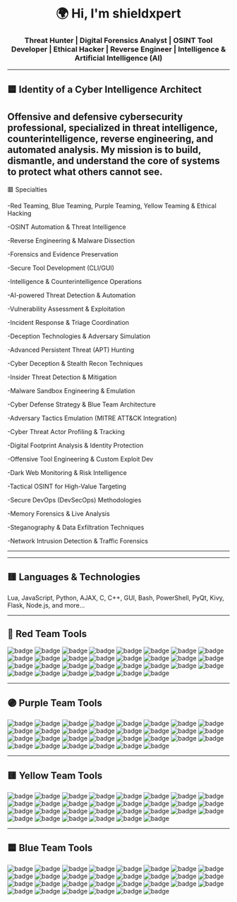 
<h1 align="center">🌍 Hi, I'm shieldxpert</h1>
<h3 align="center">Threat Hunter | Digital Forensics Analyst | OSINT Tool Developer | Ethical Hacker | Reverse Engineer | Intelligence & Artificial Intelligence (AI)</h3>

---

## 🟦 Identity of a Cyber Intelligence Architect 

Offensive and defensive cybersecurity professional, specialized in threat intelligence, counterintelligence, reverse engineering, and automated analysis. My mission is to build, dismantle, and understand the core of systems to protect what others cannot see.
---

🟥 Specialties


-Red Teaming, Blue Teaming, Purple Teaming, Yellow Teaming & Ethical Hacking

-OSINT Automation & Threat Intelligence

-Reverse Engineering & Malware Dissection

-Forensics and Evidence Preservation

-Secure Tool Development (CLI/GUI)

-Intelligence & Counterintelligence Operations

-AI-powered Threat Detection & Automation

-Vulnerability Assessment & Exploitation

-Incident Response & Triage Coordination

-Deception Technologies & Adversary Simulation

-Advanced Persistent Threat (APT) Hunting

-Cyber Deception & Stealth Recon Techniques

-Insider Threat Detection & Mitigation

-Malware Sandbox Engineering & Emulation

-Cyber Defense Strategy & Blue Team Architecture

-Adversary Tactics Emulation (MITRE ATT&CK Integration)

-Cyber Threat Actor Profiling & Tracking

-Digital Footprint Analysis & Identity Protection

-Offensive Tool Engineering & Custom Exploit Dev

-Dark Web Monitoring & Risk Intelligence

-Tactical OSINT for High-Value Targeting

-Secure DevOps (DevSecOps) Methodologies

-Memory Forensics & Live Analysis

-Steganography & Data Exfiltration Techniques

-Network Intrusion Detection & Traffic Forensics

---


---

## 🟨 Languages & Technologies


Lua, JavaScript, Python, AJAX, C, C++, GUI, Bash, PowerShell, PyQt, Kivy, Flask, Node.js, and more...

---

## 🔴 Red Team Tools

![badge](https://img.shields.io/badge/JohnTheRipper-red)
![badge](https://img.shields.io/badge/Hydra-red)
![badge](https://img.shields.io/badge/Hashcat-red)
![badge](https://img.shields.io/badge/CEWL-red)
![badge](https://img.shields.io/badge/OPHCrack-red)
![badge](https://img.shields.io/badge/THC--HYDRA-red)
![badge](https://img.shields.io/badge/MEDUSA-red)
![badge](https://img.shields.io/badge/CRUNCH-red)
![badge](https://img.shields.io/badge/CAIN--ABEL-red)
![badge](https://img.shields.io/badge/Metasploit-red)
![badge](https://img.shields.io/badge/Empire-red)
![badge](https://img.shields.io/badge/BloodHound-red)
![badge](https://img.shields.io/badge/PowerSploit-red)
![badge](https://img.shields.io/badge/Nmap-red)
![badge](https://img.shields.io/badge/SocialEngineerToolkit-red)
![badge](https://img.shields.io/badge/Responder-red)
![badge](https://img.shields.io/badge/Mimikatz-red)
![badge](https://img.shields.io/badge/Rubeus-red)
![badge](https://img.shields.io/badge/Koadic-red)
![badge](https://img.shields.io/badge/Nishang-red)
![badge](https://img.shields.io/badge/Shodan-red)
![badge](https://img.shields.io/badge/Feroxbuster-red)
![badge](https://img.shields.io/badge/SQLMap-red)
![badge](https://img.shields.io/badge/Dirb-red)
![badge](https://img.shields.io/badge/Gobuster-red)
![badge](https://img.shields.io/badge/CrackMapExec-red)
![badge](https://img.shields.io/badge/XSSer-red)
![badge](https://img.shields.io/badge/BeEF-red)
![badge](https://img.shields.io/badge/Wireshark-red)
![badge](https://img.shields.io/badge/BurpSuite-red)

---

## 🟣 Purple Team Tools

![badge](https://img.shields.io/badge/AtomicRedTeam-purple)
![badge](https://img.shields.io/badge/Caldera-purple)
![badge](https://img.shields.io/badge/Invoke--AtomicRedTeam-purple)
![badge](https://img.shields.io/badge/RedCanary-purple)
![badge](https://img.shields.io/badge/Metta-purple)
![badge](https://img.shields.io/badge/ElasticSecurity-purple)
![badge](https://img.shields.io/badge/Sigma-purple)
![badge](https://img.shields.io/badge/Helk-purple)
![badge](https://img.shields.io/badge/MitreATT&CK-purple)
![badge](https://img.shields.io/badge/Splunk-purple)
![badge](https://img.shields.io/badge/Arkime-purple)
![badge](https://img.shields.io/badge/Osquery-purple)
![badge](https://img.shields.io/badge/Wazuh-purple)
![badge](https://img.shields.io/badge/GreyNoise-purple)
![badge](https://img.shields.io/badge/CyberChef-purple)
![badge](https://img.shields.io/badge/Zeek-purple)
![badge](https://img.shields.io/badge/Velociraptor-purple)
![badge](https://img.shields.io/badge/OpenCTI-purple)
![badge](https://img.shields.io/badge/Yara-purple)
![badge](https://img.shields.io/badge/FlareVM-purple)
![badge](https://img.shields.io/badge/Sysmon-purple)
![badge](https://img.shields.io/badge/LogParser-purple)
![badge](https://img.shields.io/badge/ELKStack-purple)
![badge](https://img.shields.io/badge/Kibana-purple)
![badge](https://img.shields.io/badge/Beats-purple)
![badge](https://img.shields.io/badge/SecurityOnion-purple)
![badge](https://img.shields.io/badge/FalconSensor-purple)
![badge](https://img.shields.io/badge/Timesketch-purple)
![badge](https://img.shields.io/badge/DeepBlueCLI-purple)
![badge](https://img.shields.io/badge/ATTACKnavigator-purple)

---

## 🟨 Yellow Team Tools

![badge](https://img.shields.io/badge/Maltego-yellow)
![badge](https://img.shields.io/badge/SpiderFoot-yellow)
![badge](https://img.shields.io/badge/Shodan-yellow)
![badge](https://img.shields.io/badge/Amass-yellow)
![badge](https://img.shields.io/badge/ReconNG-yellow)
![badge](https://img.shields.io/badge/theHarvester-yellow)
![badge](https://img.shields.io/badge/Sublist3r-yellow)
![badge](https://img.shields.io/badge/FoFa-yellow)
![badge](https://img.shields.io/badge/Censys-yellow)
![badge](https://img.shields.io/badge/DNSdumpster-yellow)
![badge](https://img.shields.io/badge/Whois-yellow)
![badge](https://img.shields.io/badge/Metagoofil-yellow)
![badge](https://img.shields.io/badge/GoogleDorks-yellow)
![badge](https://img.shields.io/badge/Photon-yellow)
![badge](https://img.shields.io/badge/IntelX-yellow)
![badge](https://img.shields.io/badge/Sn0int-yellow)
![badge](https://img.shields.io/badge/URLScan-yellow)
![badge](https://img.shields.io/badge/LeakLooker-yellow)
![badge](https://img.shields.io/badge/EmailRep-yellow)
![badge](https://img.shields.io/badge/SocialSearcher-yellow)
![badge](https://img.shields.io/badge/ExifTool-yellow)
![badge](https://img.shields.io/badge/DarkSearch-yellow)
![badge](https://img.shields.io/badge/ReconDog-yellow)
![badge](https://img.shields.io/badge/Sherlock-yellow)
![badge](https://img.shields.io/badge/H8Mail-yellow)
![badge](https://img.shields.io/badge/Breacher-yellow)
![badge](https://img.shields.io/badge/TweetDeck-yellow)
![badge](https://img.shields.io/badge/Onyphe-yellow)
![badge](https://img.shields.io/badge/Scylla-yellow)
![badge](https://img.shields.io/badge/Socradar-yellow)

---

## 🟦 Blue Team Tools

![badge](https://img.shields.io/badge/Zeek-blue)
![badge](https://img.shields.io/badge/Suricata-blue)
![badge](https://img.shields.io/badge/Snort-blue)
![badge](https://img.shields.io/badge/Osquery-blue)
![badge](https://img.shields.io/badge/Wazuh-blue)
![badge](https://img.shields.io/badge/Sysmon-blue)
![badge](https://img.shields.io/badge/Elastic_Stack-blue)
![badge](https://img.shields.io/badge/Splunk-blue)
![badge](https://img.shields.io/badge/Graylog-blue)
![badge](https://img.shields.io/badge/QRadar-blue)
![badge](https://img.shields.io/badge/AlienVault_OSSIM-blue)
![badge](https://img.shields.io/badge/LogRhythm-blue)
![badge](https://img.shields.io/badge/Autopsy-blue)
![badge](https://img.shields.io/badge/Volatility-blue)
![badge](https://img.shields.io/badge/The_Sleuth_Kit-blue)
![badge](https://img.shields.io/badge/Plaso-blue)
![badge](https://img.shields.io/badge/Rekall-blue)
![badge](https://img.shields.io/badge/FTK_Imager-blue)
![badge](https://img.shields.io/badge/OpenVAS-blue)
![badge](https://img.shields.io/badge/Nessus-blue)
![badge](https://img.shields.io/badge/Qualys-blue)
![badge](https://img.shields.io/badge/Nexpose-blue)
![badge](https://img.shields.io/badge/GRR_Rapid_Response-blue)
![badge](https://img.shields.io/badge/Velociraptor-blue)
![badge](https://img.shields.io/badge/KAPE-blue)
![badge](https://img.shields.io/badge/CyberChef-blue)
![badge](https://img.shields.io/badge/Redline-blue)
![badge](https://img.shields.io/badge/F--Response-blue)
![badge](https://img.shields.io/badge/Logwatch-blue)
![badge](https://img.shields.io/badge/Arkime-blue)


